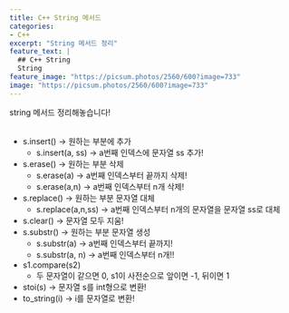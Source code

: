```yaml
---
title: C++ String 메서드
categories:
- C++
excerpt: "String 메서드 정리"
feature_text: |
  ## C++ String
  String
feature_image: "https://picsum.photos/2560/600?image=733"
image: "https://picsum.photos/2560/600?image=733"
---
```

string 메서드 정리해놓습니다!  
&nbsp;

+ s.insert() -> 원하는 부분에 추가
	- s.insert(a, ss) -> a번째 인덱스에 문자열 ss 추가!
+ s.erase() -> 원하는 부분 삭제
	- s.erase(a) -> a번째 인덱스부터 끝까지 삭제!
	- s.erase(a,n) -> a번째 인덱스부터 n개 삭제!
+ s.replace() -> 원하는 부분 문자열 대체
	- s.replace(a,n,ss) -> a번째 인덱스부터 n개의 문자열을 문자열 ss로 대체 
+ s.clear() -> 문자열 모두 지움!
+ s.substr() -> 원하는 부분 문자열 생성
	- s.substr(a) -> a번째 인덱스부터 끝까지!
	- s.substr(a, n) -> a번째 인덱스부터 n개!!
+ s1.compare(s2)
	- 두 문자열이 같으면 0, s1이 사전순으로 앞이면 -1, 뒤이면 1
+ stoi(s) -> 문자열 s를 int형으로 변환!
+ to_string(i) -> i를 문자열로 변환!
